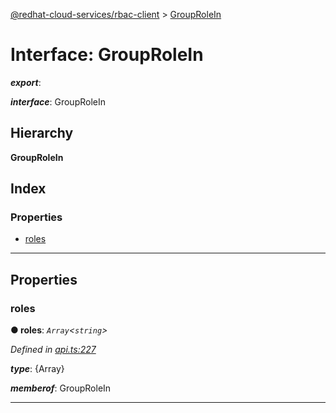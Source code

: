[@redhat-cloud-services/rbac-client](../README.md) > [GroupRoleIn](../interfaces/grouprolein.md)

# Interface: GroupRoleIn

*__export__*: 

*__interface__*: GroupRoleIn

## Hierarchy

**GroupRoleIn**

## Index

### Properties

* [roles](grouprolein.md#roles)

---

## Properties

<a id="roles"></a>

###  roles

**● roles**: *`Array`<`string`>*

*Defined in [api.ts:227](https://github.com/karelhala/javascript-clients/blob/master/packages/rbac/api.ts#L227)*

*__type__*: {Array}

*__memberof__*: GroupRoleIn

___

